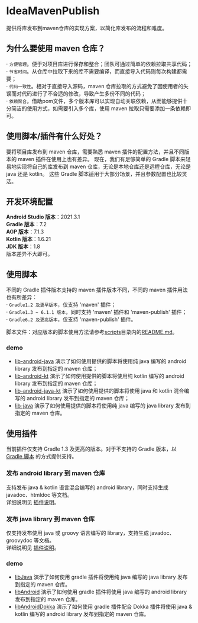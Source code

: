 ﻿# IdeaMavenPublish
提供将库发布到maven仓库的实现方案，以简化库发布的流程和难度。


## 为什么要使用 maven 仓库？
· `方便管理`。便于对项目库进行保存和整合；团队可通过简单的依赖拉取共享代码；  
· `节省时间`。从仓库中拉取下来的库不需要编译，而直接导入代码则每次构建都需要；  
· `代码一致性`。相对于直接导入源码，maven 仓库拉取的方式避免了因使用者的失误而对代码进行了不合适的修改，导致产生多份不同的代码；  
· `依赖聚合`。借助pom文件，多个版本库可以实现自动关联依赖，从而能够提供十分简洁的使用方式，如需要引入多个库，使用 maven 拉取只需要添加一条依赖即可。


## 使用脚本/插件有什么好处？
要将项目库发布到 maven 仓库，需要熟悉 maven 插件的配置方法，并且不同版本的 maven 插件在使用上也有差异。
现在，我们有足够简单的 Gradle 脚本来轻易地实现将自己的库发布到 maven 仓库，无论是本地仓库还是远程仓库，无论是 java 还是 kotlin。
这些 Gradle 脚本适用于大部分场景，并且参数配置也比较灵活。


## 开发环境配置
**Android Studio 版本**：2021.3.1  
**Gradle 版本**：7.2  
**AGP 版本**：7.1.3  
**Kotlin 版本**：1.6.21  
**JDK 版本**：1.8  
版本差异不大即可。


## 使用脚本
不同的 Gradle 插件版本支持的 maven 插件版本不同，不同的 maven 插件用法也有所差异：  
· `Gradle1.2 及更早版本`，仅支持 'maven' 插件；  
· `Gradle1.3 ~ 6.1.1 版本`，同时支持 'maven' 插件和 'maven-publish' 插件；  
· `Gradle6.2 及更高版本`，仅支持 'maven-publish' 插件。

脚本文件：对应版本的脚本使用方法请参考[scripts][1]目录内的[README.md][2]。

### demo
* [lib-android-java][3] 演示了如何使用提供的脚本将使用纯 java 编写的 android library 发布到指定的 maven 仓库；
* [lib-android-kt][4] 演示了如何使用提供的脚本将使用纯 kotlin 编写的 android library 发布到指定的 maven 仓库；
* [lib-android-java-kt][5] 演示了如何使用提供的脚本将使用 java 和 kotlin 混合编写的 android library 发布到指定的 maven 仓库；
* [lib-java][6] 演示了如何使用提供的脚本将使用纯 java 编写的 java library 发布到指定的 maven 仓库。


## 使用插件
当前插件仅支持 Gradle 1.3 及更高的版本。对于不支持的 Gradle 版本，以 [Gradle 脚本][1] 的方式提供支持。

### 发布 android library 到 maven 仓库
支持发布 java & kotlin 语言混合编写的 android library，同时支持生成 javadoc、htmldoc 等文档。  
详细说明见 [插件说明][10]。

### 发布 java library 到 maven 仓库
仅支持发布使用 java 或 groovy 语言编写的 library，支持生成 javadoc、groovydoc 等文档。  
详细说明见 [插件说明][11]。

### demo
* [libJava][7] 演示了如何使用 gradle 插件将使用纯 java 编写的 java library 发布到指定的 maven 仓库。
* [libAndroid][8] 演示了如何使用 gradle 插件将使用 java 编写的 android library 发布到指定的 maven 仓库。
* [libAndroidDokka][9] 演示了如何使用 gradle 插件配合 Dokka 插件将使用 java & kotlin 编写的 android library 发布到指定的 maven 仓库。

[1]: scripts
[2]: scripts/README.md
[3]: demo-use-script/lib-android-java
[4]: demo-use-script/lib-android-kt
[5]: demo-use-script/lib-android-java-kt
[6]: demo-use-script/lib-java
[7]: demo-use-plugin/libJava
[8]: demo-use-plugin/libAndroid
[9]: demo-use-plugin/libAndroidDokka
[10]: mavenpublish-android-dokka/README.md
[11]: mavenpublish-java/README.md
